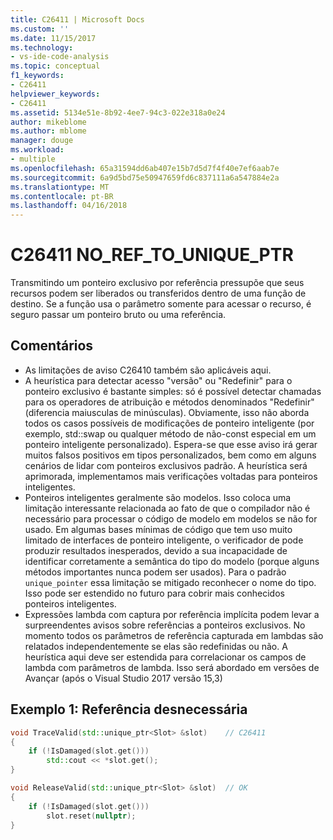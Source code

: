 ```yaml
---
title: C26411 | Microsoft Docs
ms.custom: ''
ms.date: 11/15/2017
ms.technology:
- vs-ide-code-analysis
ms.topic: conceptual
f1_keywords:
- C26411
helpviewer_keywords:
- C26411
ms.assetid: 5134e51e-8b92-4ee7-94c3-022e318a0e24
author: mikeblome
ms.author: mblome
manager: douge
ms.workload:
- multiple
ms.openlocfilehash: 65a31594dd6ab407e15b7d5d7f4f40e7ef6aab7e
ms.sourcegitcommit: 6a9d5bd75e50947659fd6c837111a6a547884e2a
ms.translationtype: MT
ms.contentlocale: pt-BR
ms.lasthandoff: 04/16/2018
---
```

# <a name="c26411--noreftouniqueptr"></a>C26411 NO_REF_TO_UNIQUE_PTR
Transmitindo um ponteiro exclusivo por referência pressupõe que seus recursos podem ser liberados ou transferidos dentro de uma função de destino. Se a função usa o parâmetro somente para acessar o recurso, é seguro passar um ponteiro bruto ou uma referência.

## <a name="remarks"></a>Comentários
- As limitações de aviso C26410 também são aplicáveis aqui.
- A heurística para detectar acesso "versão" ou "Redefinir" para o ponteiro exclusivo é bastante simples: só é possível detectar chamadas para os operadores de atribuição e métodos denominados "Redefinir" (diferencia maiusculas de minúsculas). Obviamente, isso não aborda todos os casos possíveis de modificações de ponteiro inteligente (por exemplo, std::swap ou qualquer método de não-const especial em um ponteiro inteligente personalizado). Espera-se que esse aviso irá gerar muitos falsos positivos em tipos personalizados, bem como em alguns cenários de lidar com ponteiros exclusivos padrão. A heurística será aprimorada, implementamos mais verificações voltadas para ponteiros inteligentes.
- Ponteiros inteligentes geralmente são modelos. Isso coloca uma limitação interessante relacionada ao fato de que o compilador não é necessário para processar o código de modelo em modelos se não for usado. Em algumas bases mínimas de código que tem uso muito limitado de interfaces de ponteiro inteligente, o verificador de pode produzir resultados inesperados, devido a sua incapacidade de identificar corretamente a semântica do tipo do modelo (porque alguns métodos importantes nunca podem ser usados). Para o padrão `unique_pointer` essa limitação se mitigado reconhecer o nome do tipo. Isso pode ser estendido no futuro para cobrir mais conhecidos ponteiros inteligentes.
- Expressões lambda com captura por referência implícita podem levar a surpreendentes avisos sobre referências a ponteiros exclusivos. No momento todos os parâmetros de referência capturada em lambdas são relatados independentemente se elas são redefinidas ou não. A heurística aqui deve ser estendida para correlacionar os campos de lambda com parâmetros de lambda. Isso será abordado em versões de Avançar (após o Visual Studio 2017 versão 15,3)

## <a name="example-1-unnecessary-reference"></a>Exemplo 1: Referência desnecessária
```cpp
void TraceValid(std::unique_ptr<Slot> &slot)    // C26411
{
    if (!IsDamaged(slot.get()))
        std::cout << *slot.get();
}

void ReleaseValid(std::unique_ptr<Slot> &slot)  // OK
{
    if (!IsDamaged(slot.get()))
        slot.reset(nullptr);
}
```